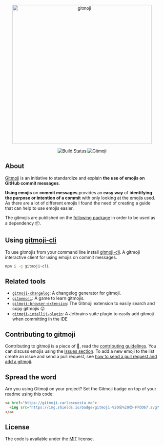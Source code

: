 <p align="center">
	<a href="https://gitmoji.carloscuesta.me">
		<img src="https://cloud.githubusercontent.com/assets/7629661/20073135/4e3db2c2-a52b-11e6-85e1-661a8212045a.gif" width="456" alt="gitmoji">
	</a>
</p>
<p align="center">
	<a href="https://travis-ci.com/carloscuesta/gitmoji">
		<img src="https://img.shields.io/travis/com/carloscuesta/gitmoji?style=flat-square"
			 alt="Build Status">
	</a>
	<a href="https://gitmoji.carloscuesta.me">
		<img src="https://img.shields.io/badge/gitmoji-%20😜%20😍-FFDD67.svg?style=flat-square"
			 alt="Gitmoji">
	</a>
</p>

## About

[Gitmoji](https://gitmoji.carloscuesta.me) is an initiative to standardize and explain **the use of emojis on GitHub commit messages**.

**Using emojis** on **commit messages** provides an **easy way** of **identifying the purpose or intention of a commit** with only looking at the emojis used. As there are a lot of different emojis I found the need of creating a guide that can help to use emojis easier.

The gitmojis are published on the [following package](https://www.npmjs.com/package/gitmojis) in order to be used as a dependency 📦.

## Using [gitmoji-cli](https://github.com/carloscuesta/gitmoji-cli)

To use gitmojis from your command line install [gitmoji-cli](https://github.com/carloscuesta/gitmoji-cli). A gitmoji interactive client for using emojis on commit messages.

```bash
npm i -g gitmoji-cli
```

## Related tools

- [`gitmoji-changelog`](https://github.com/frinyvonnick/gitmoji-changelog/): A changelog generator for gitmoji.
- [`gitmemoji`](https://github.com/lalalilo/gitmemoji/): A game to learn gitmojis.
- [`gitmoji-browser-extension`](https://github.com/johannchopin/gitmoji-browser-extension): The Gitmoji extension to easily search and copy gitmojis 😜
- [`gitmoji-intellij-plugin`](https://plugins.jetbrains.com/plugin/12383-gitmoji): A Jetbrains suite plugin to easily add gitmoji when committing in the IDE

## Contributing to gitmoji

Contributing to gitmoji is a piece of :cake:, read the [contributing guidelines](https://github.com/carloscuesta/gitmoji/blob/master/.github/CONTRIBUTING.md). You can discuss emojis using the [issues section](https://github.com/carloscuesta/gitmoji/issues/new). To add a new emoji to the list create an issue and send a pull request, see [how to send a pull request and add a gitmoji](https://github.com/carloscuesta/gitmoji/blob/master/.github/CONTRIBUTING.md#how-to-add-a-gitmoji).

## Spread the word

Are you using Gitmoji on your project? Set the Gitmoji badge on top of your readme using this code:

```html
<a href="https://gitmoji.carloscuesta.me">
  <img src="https://img.shields.io/badge/gitmoji-%20😜%20😍-FFDD67.svg?style=flat-square" alt="Gitmoji">
</a>
```

## License

The code is available under the [MIT](https://github.com/carloscuesta/gitmoji/blob/master/LICENSE) license.
